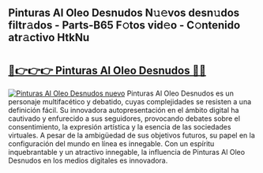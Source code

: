 ## Pinturas Al Oleo Desnudos N𝚞𝚎vos desn𝚞dos filtr𝚊dos - Parts-B65 F𝚘tos vid𝚎o - C𝚘ntenido atr𝚊ctivo HtkNu

# <h2><a href="http://mb0ccv.tromn.icu/?c=Pinturas+Al+Oleo+Desnudos">🔗👉👉👉 Pinturas Al Oleo Desnudos 🔗🔗</a></h2>

[![Pinturas Al Oleo Desnudos nuevo](https://i.imgur.com/pEAQMta.gif)](http://mb0ccv.tromn.icu/?c=Pinturas+Al+Oleo+Desnudos)
Pinturas Al Oleo Desnudos es un personaje multifacético y debatido, cuyas complejidades se resisten a una definición fácil.  Su innovadora autopresentación en el ámbito digital ha cautivado y enfurecido a sus seguidores, provocando debates sobre el consentimiento, la expresión artística y la esencia de las sociedades virtuales. A pesar de la ambigüedad de sus objetivos futuros, su papel en la configuración del mundo en línea es innegable. Con un espíritu inquebrantable y un atractivo innegable, la influencia de Pinturas Al Oleo Desnudos en los medios digitales es innovadora.
